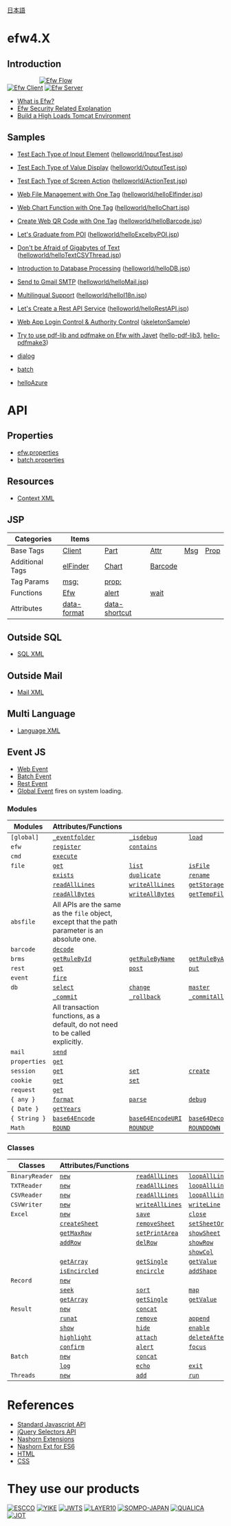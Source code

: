 [日本語](README_J.md)

# efw4.X

## Introduction

&nbsp;&nbsp;&nbsp;&nbsp;&nbsp;&nbsp;&nbsp;&nbsp;&nbsp;&nbsp;&nbsp;&nbsp;&nbsp;&nbsp;&nbsp;&nbsp;&nbsp;&nbsp;
[![Efw Flow](./help/img/efw_flow.png)](./help/img/efw_flow_org.png)<br>
[![Efw Client](./help/img/efw_client.png)](./help/img/efw_client_org.png)
[![Efw Server](./help/img/efw_server.png)](./help/img/efw_server_org.png)

* [What is Efw?](https://qiita.com/changkejun/private/844953846f3e6bed4a9d)
* [Efw Security Related Explanation](https://qiita.com/changkejun/private/70184f814ff52f862d91)
* [Build a High Loads Tomcat Environment](https://qiita.com/changkejun/private/fb325ed0a9d81f3bf5f0)


## Samples

* [Test Each Type of Input Element](https://qiita.com/changkejun/private/2f59403e8fa3b0f40eb7) ([helloworld/InputTest.jsp](https://github.com/efwGrp/qittaSamples/tree/main/helloworld/InputTest.jsp))
* [Test Each Type of Value Display](https://qiita.com/changkejun/private/f634ae1c8040cef4cc01) ([helloworld/OutputTest.jsp](https://github.com/efwGrp/qittaSamples/tree/main/helloworld/OutputTest.jsp))
* [Test Each Type of Screen Action](https://qiita.com/changkejun/private/3accadd827594d1bccdf) ([helloworld/ActionTest.jsp](https://github.com/efwGrp/qittaSamples/tree/main/helloworld/ActionTest.jsp))
* [Web File Management with One Tag](https://qiita.com/changkejun/private/3f943f089d44d83296af) ([helloworld/helloElfinder.jsp](https://github.com/efwGrp/qittaSamples/tree/main/helloworld/helloElfinder.jsp))
* [Web Chart Function with One Tag](https://qiita.com/changkejun/private/dc976ccaaf82458c7771) ([helloworld/helloChart.jsp](https://github.com/efwGrp/qittaSamples/tree/main/helloworld/helloChart.jsp))
* [Create Web QR Code with One Tag](https://qiita.com/changkejun/private/0cdef7d8d288f9f0a563) ([helloworld/helloBarcode.jsp](https://github.com/efwGrp/qittaSamples/tree/main/helloworld/helloBarcode.jsp))
* [Let's Graduate from POI](https://qiita.com/changkejun/private/5f6c5b234dc1322ec859) ([helloworld/helloExcelbyPOI.jsp](https://github.com/efwGrp/qittaSamples/tree/main/helloworld/helloExcelbyPOI.jsp))
* [Don't be Afraid of Gigabytes of Text](https://qiita.com/changkejun/private/97af2b8722c149f5335d) ([helloworld/helloTextCSVThread.jsp](https://github.com/efwGrp/qittaSamples/tree/main/helloworld/helloTextCSVThread.jsp))
* [Introduction to Database Processing](https://qiita.com/changkejun/private/d046d1804b4c996700e2) ([helloworld/helloDB.jsp](https://github.com/efwGrp/qittaSamples/tree/main/helloworld/helloDB.jsp))
* [Send to Gmail SMTP](https://qiita.com/changkejun/private/26fe53af470ee1a96b05) ([helloworld/helloMail.jsp](https://github.com/efwGrp/qittaSamples/tree/main/helloworld/helloMail.jsp))
* [Multilingual Support](https://qiita.com/changkejun/private/7d0999b90b0e5370f928) ([helloworld/helloI18n.jsp](https://github.com/efwGrp/qittaSamples/tree/main/helloworld/helloI18n.jsp))
* [Let's Create a Rest API Service](https://qiita.com/changkejun/private/54c3df529a1b83093790) ([helloworld/helloRestAPI.jsp](https://github.com/efwGrp/qittaSamples/tree/main/helloworld/helloRestAPI.jsp))
* [Web App Login Control & Authority Control](https://qiita.com/changkejun/private/c36d3671493225ad14ce) ([skeletonSample](https://github.com/efwGrp/qittaSamples/tree/main/skeletonSample))
* [Try to use pdf-lib and pdfmake on Efw with Javet](https://qiita.com/changkejun/private/5f50cf3d3e935dd90989) ([hello-pdf-lib3](https://github.com/efwGrp/qittaSamples/tree/main/hello-pdf-lib3), [hello-pdfmake3](https://github.com/efwGrp/qittaSamples/tree/main/hello-pdfmake3))

* [dialog](samples/dialogSample)
* [batch](samples/batchSample)
* [helloAzure](samples/helloAzure)


# API

## Properties

* [efw.properties](help/c/properties.web.md)
* [batch.properties](help/c/properties.batch.md)

## Resources

* [Context XML](help/c/resources.context.md)

## JSP

| Categories | Items  |||||
|---|---|---|---|---|---|
| Base Tags | [Client](help/c/tag.client.md) | [Part](help/c/tag.part.md) | [Attr](help/c/tag.attr.md) | [Msg](help/c/tag.msg.md) | [Prop](help/c/tag.prop.md) |
| Additional Tags | [elFinder](help/c/tag.elfinder.md) | [Chart](help/c/tag.chart.md) | [Barcode](help/c/tag.barcode.md) |  |  |
| Tag Params | [msg:](help/c/tag.attr.msg.md) | [prop:](help/c/tag.attr.prop.md) |  |  |  |
| Functions | [Efw](help/c/api_efw_function.md) | [alert](help/c/efw.dialog.alert.md) | [wait](help/c/efw.dialog.wait.md) |  |  |
| Attributes | [data-format](help/c/api_data_format.md) | [data-shortcut](help/c/api_data_shortcut.md) |  |  |  |

## Outside SQL

* [SQL XML](help/c/api_sql.md)

## Outside Mail

* [Mail XML](help/c/api_mail.md)

## Multi Language

* [Language XML](help/c/api_language.md)

## Event JS

* [Web Event](help/c/api_webevent.md)
* [Batch Event](help/c/api_batchevent.md)
* [Rest Event](help/c/api_restevent.md)
* [Global Event](help/c/api_global.md) fires on system loading.

### Modules

| Modules | Attributes/Functions |||||
|---|---|---|---|---|---|
| `[global]` | [`_eventfolder`](help/c/global._eventfolder.md) | [`_isdebug`](help/c/global._isdebug.md) | [`load`](help/c/global.load.md) | [`loadWithNewGlobal`](help/c/global.loadWithNewGlobal.md) | [`loadWithGlobalPool`](help/c/global.loadWithGlobalPool.md) |
| `efw` | [`register`](help/c/efw.register.md) | [`contains`](help/c/efw.contains.md) |  |  |  |
| `cmd` | [`execute`](help/c/cmd.execute.md) |  |  |  |  |
| `file` | [`get`](help/c/file.get.md) | [`list`](help/c/file.list.md) | [`isFile`](help/c/file.isFile.md) | [`isFolder`](help/c/file.isFolder.md) | [`makeFile`](help/c/file.makeFile.md) |
|  | [`exists`](help/c/file.exists.md) | [`duplicate`](help/c/file.duplicate.md) | [`rename`](help/c/file.rename.md) | [`remove`](help/c/file.remove.md) | [`makeDir`](help/c/file.makeDir.md) |
|  | [`readAllLines`](help/c/file.readAllLines.md) | [`writeAllLines`](help/c/file.writeAllLines.md) | [`getStorageFolder`](help/c/file.getStorageFolder.md) | [`saveUploadFiles`](help/c/file.saveUploadFiles.md) | [`saveSingleUploadFile`](help/c/file.saveSingleUploadFile.md) |
|  | [`readAllBytes`](help/c/file.readAllBytes.md) | [`writeAllBytes`](help/c/file.writeAllBytes.md) | [`getTempFileName`](help/c/file.getTempFileName.md) | [`move`](help/c/file.move.md) |  |
| `absfile` | All APIs are the same as the `file` object, except that the path parameter is an absolute one.  |||||
| `barcode` | [`decode`](help/c/barcode.decode.md) |  |  |  |  |
| `brms` | [`getRuleById`](help/c/brms.getRuleById.md) | [`getRuleByName`](help/c/brms.getRuleByName.md) | [`getRuleByAlias`](help/c/brms.getRuleByAlias.md) |  |  |
| `rest` | [`get`](help/c/rest.get.md) | [`post`](help/c/rest.post.md) | [`put`](help/c/rest.put.md) | [`delete`](help/c/rest.delete.md) | [`getStatus`](help/c/rest.getStatus.md) |
| `event` | [`fire`](help/c/event.fire.md) |  |  |  |  |
| `db` | [`select`](help/c/db.select.md) | [`change`](help/c/db.change.md) | [`master`](help/c/db.master.md) |  |  |
|  | [`_commit`](help/c/db._commit.md) | [`_rollback`](help/c/db._rollback.md) | [`_commitAll`](help/c/db._commitAll.md) | [`_rollbackAll`](help/c/db._rollbackAll.md) |  |
|  | All transaction functions, as a default, do not need to be called explicitly.  |||||
| `mail` | [`send`](help/c/mail.send.md) |  |  |  |  |
| `properties` | [`get`](help/c/properties.get.md) |  |  |  |  |
| `session` | [`get`](help/c/session.get.md) | [`set`](help/c/session.set.md) | [`create`](help/c/session.create.md) | [`invalidate`](help/c/session.invalidate.md) |  |
| `cookie` | [`get`](help/c/cookie.get.md) | [`set`](help/c/cookie.set.md) |  |  |  |
| `request` | [`get`](help/c/request.get.md) |  |  |  |  |
| `{ any }` | [`format`](help/c/any.format.md) | [`parse`](help/c/any.parse.md) | [`debug`](help/c/any.debug.md) |  |  |
| `{ Date }` | [`getYears`](help/c/Date.getYears.md) |  |  |  |  |
| `{ String }` | [`base64Encode`](help/c/String.base64Encode.md) | [`base64EncodeURI`](help/c/String.base64EncodeURI.md) | [`base64Decode`](help/c/String.base64Decode.md) |  |  |
| `Math` | [`ROUND`](help/c/Math.ROUND.md) | [`ROUNDUP`](help/c/Math.ROUNDUP.md) | [`ROUNDDOWN`](help/c/Math.ROUNDDOWN.md) |  |  |


### Classes

| Classes | Attributes/Functions |||||
|---|---|---|---|---|---|
| `BinaryReader` | [`new`](help/c/BinaryReader.new.md) | [`readAllLines`](help/c/BinaryReader.readAllLines.md) | [`loopAllLines`](help/c/BinaryReader.loopAllLines.md) |  |  |
| `TXTReader` | [`new`](help/c/TXTReader.new.md) | [`readAllLines`](help/c/TXTReader.readAllLines.md) | [`loopAllLines`](help/c/TXTReader.loopAllLines.md) |  |  |
| `CSVReader` | [`new`](help/c/CSVReader.new.md) | [`readAllLines`](help/c/CSVReader.readAllLines.md) | [`loopAllLines`](help/c/CSVReader.loopAllLines.md) |  |  |
| `CSVWriter` | [`new`](help/c/CSVWriter.new.md) | [`writeAllLines`](help/c/CSVWriter.writeAllLines.md) | [`writeLine`](help/c/CSVWriter.writeLine.md) | [`close`](help/c/CSVWriter.close.md) |  |
| `Excel` | [`new`](help/c/excel.new.md) | [`save`](help/c/excel.save.md) | [`close`](help/c/excel.close.md) | [`getSheetNames`](help/c/excel.getSheetNames.md) |  |
|  | [`createSheet`](help/c/excel.createSheet.md) | [`removeSheet`](help/c/excel.removeSheet.md) | [`setSheetOrder`](help/c/excel.setSheetOrder.md) | [`setActiveSheet`](help/c/excel.setActiveSheet.md) |  |
|  | [`getMaxRow`](help/c/excel.getMaxRow.md) | [`setPrintArea`](help/c/excel.setPrintArea.md) | [`showSheet`](help/c/excel.showSheet.md) | [`hideSheet`](help/c/excel.hideSheet.md) | [`zoomSheet`](help/c/excel.zoomSheet.md) |
|  | [`addRow`](help/c/excel.addRow.md) | [`delRow`](help/c/excel.delRow.md) | [`showRow`](help/c/excel.showRow.md) | [`hideRow`](help/c/excel.hideRow.md) |  |
|  |  |  | [`showCol`](help/c/excel.showCol.md) | [`hideCol`](help/c/excel.hideCol.md) |  |
|  | [`getArray`](help/c/excel.getArray.md) | [`getSingle`](help/c/excel.getSingle.md) | [`getValue`](help/c/excel.getValue.md) | [`setCell`](help/c/excel.setCell.md) | [`setLink`](help/c/excel.setLink.md) |
|  | [`isEncircled`](help/c/excel.isEncircled.md) | [`encircle`](help/c/excel.encircle.md) | [`addShape`](help/c/excel.addShape.md) | [`addShapeInRange`](help/c/excel.addShapeInRange.md) | [`replacePicture`](help/c/excel.replacePicture.md) |
| `Record` | [`new`](help/c/record.new.md) |  |  |  |  |
|  | [`seek`](help/c/record.seek.md) | [`sort`](help/c/record.sort.md) | [`map`](help/c/record.map.md) | [`makeAllKeysUpperCase`](help/c/record.makeAllKeysUpperCase.md) | [`makeAllKeysLowerCase`](help/c/record.makeAllKeysLowerCase.md) |
|  | [`getArray`](help/c/record.getArray.md) | [`getSingle`](help/c/record.getSingle.md) | [`getValue`](help/c/record.getValue.md) | [`length`](help/c/record.length.md) |  |
| `Result` | [`new`](help/c/result.new.md) | [`concat`](help/c/result.concat.md) |  |  |  |
|  | [`runat`](help/c/result.runat.md) | [`remove`](help/c/result.remove.md) | [`append`](help/c/result.append.md) | [`withdata`](help/c/result.withdata.md) |  |
|  | [`show`](help/c/result.show.md) | [`hide`](help/c/result.hide.md) | [`enable`](help/c/result.enable.md) | [`disable`](help/c/result.disable.md) |  |
|  | [`highlight`](help/c/result.highlight.md) | [`attach`](help/c/result.attach.md) | [`deleteAfterDownload`](help/c/result.deleteAfterDownload.md) | [`saveas`](help/c/result.saveas.md) |  |
|  | [`confirm`](help/c/result.confirm.md) | [`alert`](help/c/result.alert.md) | [`focus`](help/c/result.focus.md) | [`eval`](help/c/result.eval.md) | [`navigate`](help/c/result.navigate.md) |
| `Batch` | [`new`](help/c/batch.new.md) | [`concat`](help/c/batch.concat.md) |  |  |  |
|  | [`log`](help/c/batch.log.md) | [`echo`](help/c/batch.echo.md) | [`exit`](help/c/batch.exit.md) |  |  |
| `Threads` | [`new`](help/c/threads.new.md) | [`add`](help/c/threads.add.md) | [`run`](help/c/threads.run.md) |  |  |

# References

* [Standard Javascript API](help/c/Standard_Javascript_API.md)
* [jQuery Selectors API](help/c/jQuery_Selectors_API.md)
* [Nashorn Extensions](https://wiki.openjdk.org/display/Nashorn/Nashorn+extensions)
* [Nashorn Ext for ES6](https://github.com/efwGrp/nashorn-ext-for-es6)
* [HTML](https://www.tohoho-web.com/html/index2.htm)
* [CSS](https://www.tohoho-web.com/css/index.htm)

# They use our products

[![ESCCO](help/img/logos/escco.png)](https://www.escco.co.jp) 
[![YIKE](help/img/logos/yike.jpg)](https://www.escco.com.cn) 
[![JWTS](help/img/logos/jwts.png)](https://www.jwts.co.jp) 
[![LAYER10](help/img/logos/layer10.png)](http://www.layer10.jp/) 
[![SOMPO-JAPAN](help/img/logos/jpn_sompo.jpg)](https://www.sompo-japan.co.jp/) 
[![QUALICA](help/img/logos/qualica.png)](https://www.qualica.co.jp/) 
[![JOT](help/img/logos/jot.png)](https://www.jotnw.or.jp/)

